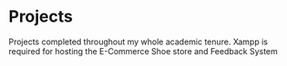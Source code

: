 # Projects
Projects completed throughout my whole academic tenure.
Xampp is required for hosting the E-Commerce Shoe store and Feedback System
